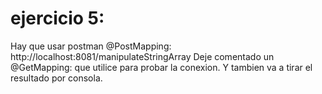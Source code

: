 # ejercicio 5:
Hay que usar postman @PostMapping: http://localhost:8081/manipulateStringArray
Deje comentado un @GetMapping: que utilice para probar la conexion.
Y tambien va a tirar el resultado por consola.
